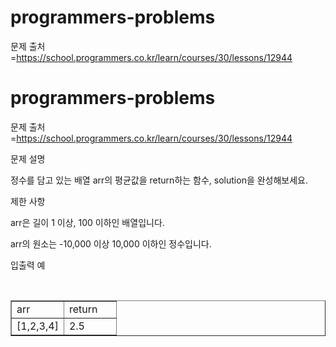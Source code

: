 # programmers-problems



문제 출처 =https://school.programmers.co.kr/learn/courses/30/lessons/12944

# programmers-problems



문제 출처 =https://school.programmers.co.kr/learn/courses/30/lessons/12944

문제 설명
 

정수를 담고 있는 배열 arr의 평균값을 return하는 함수, solution을 완성해보세요.

 

제한 사항
 

arr은 길이 1 이상, 100 이하인 배열입니다.
 

arr의 원소는 -10,000 이상 10,000 이하인 정수입니다.
 


입출력 예
 
<p data-ke-size="size16">&nbsp;</p>
<table style="border-collapse: collapse; width: 100%;" border="1" data-ke-align="alignLeft" data-ke-style="style12">
<tbody>
<tr>
<td style="width: 50%;">arr</td>
<td style="width: 50%;">return</td>
</tr>
<tr>
<td style="width: 50%;">[1,2,3,4]</td>
<td style="width: 50%;">2.5</td>
</tr>
</tbody>
</table>
</div>
 

